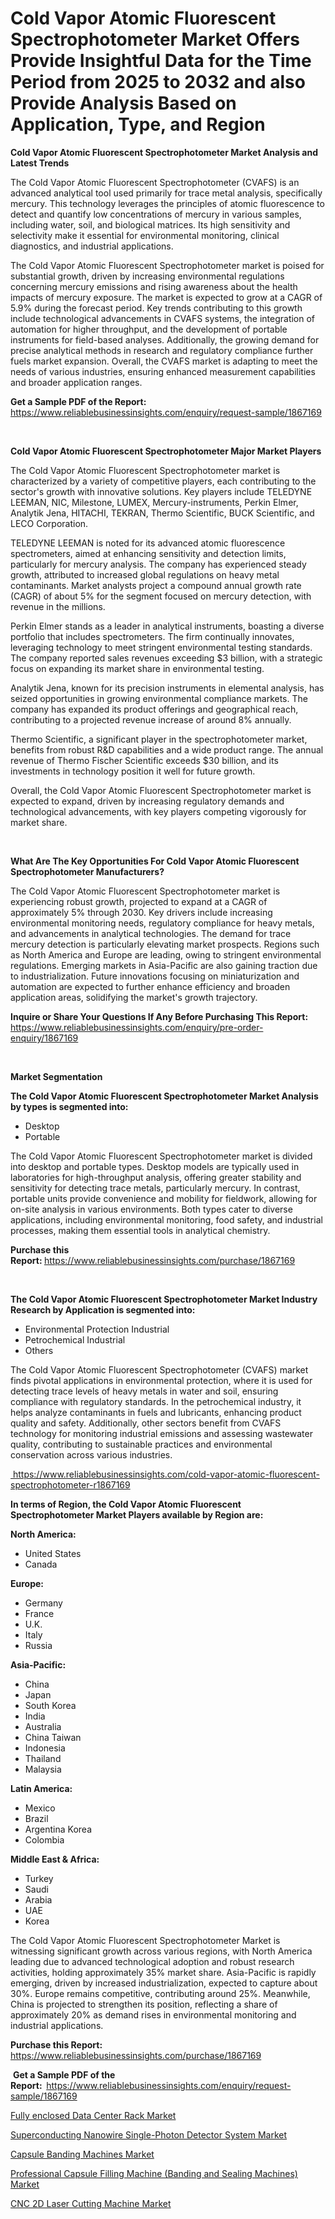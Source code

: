 <p><h1>Cold Vapor Atomic Fluorescent Spectrophotometer Market Offers Provide Insightful Data for the Time Period from 2025 to 2032 and also Provide Analysis Based on Application, Type, and Region</h1></p><p><strong>Cold Vapor Atomic Fluorescent Spectrophotometer Market Analysis and Latest Trends</strong></p>
<p><p>The Cold Vapor Atomic Fluorescent Spectrophotometer (CVAFS) is an advanced analytical tool used primarily for trace metal analysis, specifically mercury. This technology leverages the principles of atomic fluorescence to detect and quantify low concentrations of mercury in various samples, including water, soil, and biological matrices. Its high sensitivity and selectivity make it essential for environmental monitoring, clinical diagnostics, and industrial applications.</p><p>The Cold Vapor Atomic Fluorescent Spectrophotometer market is poised for substantial growth, driven by increasing environmental regulations concerning mercury emissions and rising awareness about the health impacts of mercury exposure. The market is expected to grow at a CAGR of 5.9% during the forecast period. Key trends contributing to this growth include technological advancements in CVAFS systems, the integration of automation for higher throughput, and the development of portable instruments for field-based analyses. Additionally, the growing demand for precise analytical methods in research and regulatory compliance further fuels market expansion. Overall, the CVAFS market is adapting to meet the needs of various industries, ensuring enhanced measurement capabilities and broader application ranges.</p></p>
<p><strong>Get a Sample PDF of the Report:&nbsp;</strong> <a href="https://www.reliablebusinessinsights.com/enquiry/request-sample/1867169?utm_campaign=62&utm_medium=2&utm_source=Github&utm_content=ia&utm_term=12042025&utm_id=cold-vapor-atomic-fluorescent-spectrophotometer">https://www.reliablebusinessinsights.com/enquiry/request-sample/1867169</a></p>
<p>&nbsp;</p>
<p><strong>Cold Vapor Atomic Fluorescent Spectrophotometer Major Market Players</strong></p>
<p><p>The Cold Vapor Atomic Fluorescent Spectrophotometer market is characterized by a variety of competitive players, each contributing to the sector's growth with innovative solutions. Key players include TELEDYNE LEEMAN, NIC, Milestone, LUMEX, Mercury-instruments, Perkin Elmer, Analytik Jena, HITACHI, TEKRAN, Thermo Scientific, BUCK Scientific, and LECO Corporation.</p><p>TELEDYNE LEEMAN is noted for its advanced atomic fluorescence spectrometers, aimed at enhancing sensitivity and detection limits, particularly for mercury analysis. The company has experienced steady growth, attributed to increased global regulations on heavy metal contaminants. Market analysts project a compound annual growth rate (CAGR) of about 5% for the segment focused on mercury detection, with revenue in the millions.</p><p>Perkin Elmer stands as a leader in analytical instruments, boasting a diverse portfolio that includes spectrometers. The firm continually innovates, leveraging technology to meet stringent environmental testing standards. The company reported sales revenues exceeding $3 billion, with a strategic focus on expanding its market share in environmental testing.</p><p>Analytik Jena, known for its precision instruments in elemental analysis, has seized opportunities in growing environmental compliance markets. The company has expanded its product offerings and geographical reach, contributing to a projected revenue increase of around 8% annually.</p><p>Thermo Scientific, a significant player in the spectrophotometer market, benefits from robust R&D capabilities and a wide product range. The annual revenue of Thermo Fischer Scientific exceeds $30 billion, and its investments in technology position it well for future growth.</p><p>Overall, the Cold Vapor Atomic Fluorescent Spectrophotometer market is expected to expand, driven by increasing regulatory demands and technological advancements, with key players competing vigorously for market share.</p></p>
<p>&nbsp;</p>
<p><strong>What Are The Key Opportunities For Cold Vapor Atomic Fluorescent Spectrophotometer Manufacturers?</strong></p>
<p><p>The Cold Vapor Atomic Fluorescent Spectrophotometer market is experiencing robust growth, projected to expand at a CAGR of approximately 5% through 2030. Key drivers include increasing environmental monitoring needs, regulatory compliance for heavy metals, and advancements in analytical technologies. The demand for trace mercury detection is particularly elevating market prospects. Regions such as North America and Europe are leading, owing to stringent environmental regulations. Emerging markets in Asia-Pacific are also gaining traction due to industrialization. Future innovations focusing on miniaturization and automation are expected to further enhance efficiency and broaden application areas, solidifying the market's growth trajectory.</p></p>
<p><strong>Inquire or Share Your Questions If Any Before Purchasing This Report:</strong> <a href="https://www.reliablebusinessinsights.com/enquiry/pre-order-enquiry/1867169?utm_campaign=62&utm_medium=2&utm_source=Github&utm_content=ia&utm_term=12042025&utm_id=cold-vapor-atomic-fluorescent-spectrophotometer">https://www.reliablebusinessinsights.com/enquiry/pre-order-enquiry/1867169</a></p>
<p>&nbsp;</p>
<p><strong>Market Segmentation</strong></p>
<p><strong>The Cold Vapor Atomic Fluorescent Spectrophotometer Market Analysis by types is segmented into:</strong></p>
<p><ul><li>Desktop</li><li>Portable</li></ul></p>
<p><p>The Cold Vapor Atomic Fluorescent Spectrophotometer market is divided into desktop and portable types. Desktop models are typically used in laboratories for high-throughput analysis, offering greater stability and sensitivity for detecting trace metals, particularly mercury. In contrast, portable units provide convenience and mobility for fieldwork, allowing for on-site analysis in various environments. Both types cater to diverse applications, including environmental monitoring, food safety, and industrial processes, making them essential tools in analytical chemistry.</p></p>
<p><strong>Purchase this Report:&nbsp;</strong><a href="https://www.reliablebusinessinsights.com/purchase/1867169?utm_campaign=62&utm_medium=2&utm_source=Github&utm_content=ia&utm_term=12042025&utm_id=cold-vapor-atomic-fluorescent-spectrophotometer">https://www.reliablebusinessinsights.com/purchase/1867169</a></p>
<p>&nbsp;</p>
<p><strong>The Cold Vapor Atomic Fluorescent Spectrophotometer Market Industry Research by Application is segmented into:</strong></p>
<p><ul><li>Environmental Protection Industrial</li><li>Petrochemical Industrial</li><li>Others</li></ul></p>
<p><p>The Cold Vapor Atomic Fluorescent Spectrophotometer (CVAFS) market finds pivotal applications in environmental protection, where it is used for detecting trace levels of heavy metals in water and soil, ensuring compliance with regulatory standards. In the petrochemical industry, it helps analyze contaminants in fuels and lubricants, enhancing product quality and safety. Additionally, other sectors benefit from CVAFS technology for monitoring industrial emissions and assessing wastewater quality, contributing to sustainable practices and environmental conservation across various industries.</p></p>
<p><a href="https://www.reliablebusinessinsights.com/cold-vapor-atomic-fluorescent-spectrophotometer-r1867169?utm_campaign=62&utm_medium=2&utm_source=Github&utm_content=ia&utm_term=12042025&utm_id=cold-vapor-atomic-fluorescent-spectrophotometer">&nbsp;https://www.reliablebusinessinsights.com/cold-vapor-atomic-fluorescent-spectrophotometer-r1867169</a></p>
<p><strong>In terms of Region, the Cold Vapor Atomic Fluorescent Spectrophotometer Market Players available by Region are:</strong></p>
<p>
    <p> <strong> North America: </strong>
        <ul>
            <li>United States</li>
            <li>Canada</li>
        </ul>
        </p> 
    <p> <strong> Europe: </strong>
        <ul>
            <li>Germany</li>
            <li>France</li>
            <li>U.K.</li>
            <li>Italy</li>
            <li>Russia</li>
        </ul>
        </p> 
    <p> <strong> Asia-Pacific: </strong>
        <ul>
            <li>China</li>
            <li>Japan</li>
            <li>South Korea</li>
            <li>India</li>
            <li>Australia</li>
            <li>China Taiwan</li>
            <li>Indonesia</li>
            <li>Thailand</li>
            <li>Malaysia</li>
        </ul>
        </p> 
    <p> <strong> Latin America: </strong>
        <ul>
            <li>Mexico</li>
            <li>Brazil</li>
            <li>Argentina Korea</li>
            <li>Colombia</li>
        </ul>
        </p> 
    <p> <strong> Middle East & Africa: </strong>
        <ul>
            <li>Turkey</li>
            <li>Saudi</li>
            <li>Arabia</li>
            <li>UAE</li>
            <li>Korea</li>
        </ul>
    </p>
    </p>
<p><p>The Cold Vapor Atomic Fluorescent Spectrophotometer Market is witnessing significant growth across various regions, with North America leading due to advanced technological adoption and robust research activities, holding approximately 35% market share. Asia-Pacific is rapidly emerging, driven by increased industrialization, expected to capture about 30%. Europe remains competitive, contributing around 25%. Meanwhile, China is projected to strengthen its position, reflecting a share of approximately 20% as demand rises in environmental monitoring and industrial applications.</p></p>
<p><strong>Purchase this Report: </strong><a href="https://www.reliablebusinessinsights.com/purchase/1867169?utm_campaign=62&utm_medium=2&utm_source=Github&utm_content=ia&utm_term=12042025&utm_id=cold-vapor-atomic-fluorescent-spectrophotometer">https://www.reliablebusinessinsights.com/purchase/1867169</a></p>
<p>&nbsp;<strong>Get a Sample PDF of the Report:&nbsp;&nbsp;</strong><a href="https://www.reliablebusinessinsights.com/enquiry/request-sample/1867169?utm_campaign=62&utm_medium=2&utm_source=Github&utm_content=ia&utm_term=12042025&utm_id=cold-vapor-atomic-fluorescent-spectrophotometer">https://www.reliablebusinessinsights.com/enquiry/request-sample/1867169</a></p>
<p><strong></strong></p>
<p><p><a href="https://github.com/knipsfilip8f/Market-Research-Report-List-1/blob/main/fully-enclosed-data-center-rack-market.md?utm_campaign=62&utm_medium=2&utm_source=Github&utm_content=ia&utm_term=12042025&utm_id=cold-vapor-atomic-fluorescent-spectrophotometer">Fully enclosed Data Center Rack Market</a></p><p><a href="https://github.com/bilkbitsch/Market-Research-Report-List-1/blob/main/superconducting-nanowire-single-photon-detector-system-market.md?utm_campaign=62&utm_medium=2&utm_source=Github&utm_content=ia&utm_term=12042025&utm_id=cold-vapor-atomic-fluorescent-spectrophotometer">Superconducting Nanowire Single-Photon Detector System Market</a></p><p><a href="https://github.com/vaeilabin/Market-Research-Report-List-1/blob/main/capsule-banding-machines-market.md?utm_campaign=62&utm_medium=2&utm_source=Github&utm_content=ia&utm_term=12042025&utm_id=cold-vapor-atomic-fluorescent-spectrophotometer">Capsule Banding Machines Market</a></p><p><a href="https://github.com/alekitanis/Market-Research-Report-List-1/blob/main/professional-capsule-filling-machine-banding-and-sealing-machines-market.md?utm_campaign=62&utm_medium=2&utm_source=Github&utm_content=ia&utm_term=12042025&utm_id=cold-vapor-atomic-fluorescent-spectrophotometer">Professional Capsule Filling Machine (Banding and Sealing Machines) Market</a></p><p><a href="https://github.com/hirtzhulstsq/Market-Research-Report-List-1/blob/main/cnc-2d-laser-cutting-machine-market.md?utm_campaign=62&utm_medium=2&utm_source=Github&utm_content=ia&utm_term=12042025&utm_id=cold-vapor-atomic-fluorescent-spectrophotometer">CNC 2D Laser Cutting Machine Market</a></p></p>